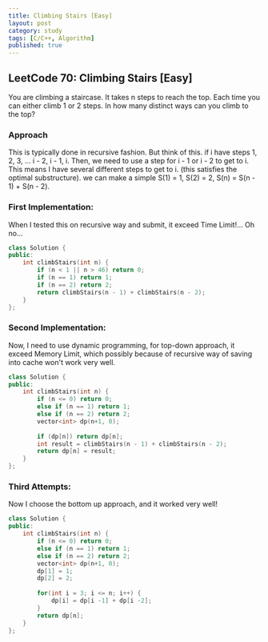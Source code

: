 ```yaml
---
title: Climbing Stairs [Easy]
layout: post
category: study
tags: [C/C++, Algorithm]
published: true
---
```


## LeetCode 70: Climbing Stairs [Easy]
You are climbing a staircase. It takes n steps to reach the top.
Each time you can either climb 1 or 2 steps. In how many distinct ways can you climb to the top?

### Approach
This is typically done in recursive fashion. But think of this. if i have steps 1, 2, 3, ... i - 2, i - 1, i. Then, we need to use a step for i - 1 or i - 2 to get to i. This means I have several different steps to get to i. (this satisfies the optimal substructure). we can make a simple S(1) = 1, S(2) = 2, S(n) = S(n - 1) + S(n - 2).

### First Implementation:
When I tested this on recursive way and submit, it exceed Time Limit!... Oh no...
```cpp
class Solution {
public:
    int climbStairs(int n) {
        if (n < 1 || n > 46) return 0;
        if (n == 1) return 1;
        if (n == 2) return 2;
        return climbStairs(n - 1) + climbStairs(n - 2);
    }
};
```

### Second Implementation:
Now, I need to use dynamic programming, for top-down approach, it exceed Memory Limit, which possibly because of recursive way of saving into cache won't work very well.

```cpp
class Solution {
public:
    int climbStairs(int n) {
        if (n <= 0) return 0;
        else if (n == 1) return 1;
        else if (n == 2) return 2;
        vector<int> dp(n+1, 0);
        
        if (dp[n]) return dp[n];
        int result = climbStairs(n - 1) + climbStairs(n - 2);
        return dp[n] = result;
    }
};
```

### Third Attempts:
Now I choose the bottom up approach, and it worked very well! 
```cpp
class Solution {
public:
    int climbStairs(int n) {
        if (n <= 0) return 0;
        else if (n == 1) return 1;
        else if (n == 2) return 2;
        vector<int> dp(n+1, 0);
        dp[1] = 1;
        dp[2] = 2;
        
        for(int i = 3; i <= n; i++) {
            dp[i] = dp[i -1] + dp[i -2];
        }
        return dp[n];
    }
};
```